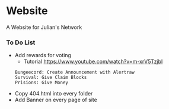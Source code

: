 # Website
A Website for Julian's Network

### To Do List
- Add rewards for voting
  - Tutorial https://www.youtube.com/watch?v=m-xrV5TzjbI
  ~~~
  Bungeecord: Create Announcement with Alertraw
  Survival: Give Claim Blocks
  Prisions: Give Money
  ~~~
- Copy 404.html into every folder
- Add Banner on every page of site
